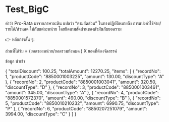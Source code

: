 # Test_BigC





คำว่า Pro-Rata มาจากภาษาละติน แปลว่า “ตามสัดส่วน”
ในทางปฏิบัติหมายถึง การแบ่งค่าใช้จ่าย/รายได้/ส่วนลด ให้กับแต่ละหน่วย โดยยึดตามสัดส่วนของตัวมันกับยอดรวม

👉 หลักการสั้น ๆ:

ส่วนที่ได้รับ = (ยอดของหน่วย/ยอดรวมท้งหมด ) X ยอดที่ต้องจัดสรรค์

ข้อมูล นำเข้า


{
  "totalDiscount": 100.25,
  "totalAmount": 12270.25,
  "items": [
    { "recordNo": 1, "productCode": "8850001003225", "amount": 130.00, "discountType": "A" },
    { "recordNo": 2, "productCode": "8850001003041", "amount": 320.50, "discountType": "D" },
    { "recordNo": 3, "productCode": "8850001003461", "amount": 345.00, "discountType": "A" },
    { "recordNo": 4, "productCode": "8850001572370", "amount": 490.00, "discountType": "B" },
    { "recordNo": 5, "productCode": "8850010210232", "amount": 6990.75, "discountType": "P" },
    { "recordNo": 6, "productCode": "8850207251079", "amount": 3994.00, "discountType": "C" }
  ]
}